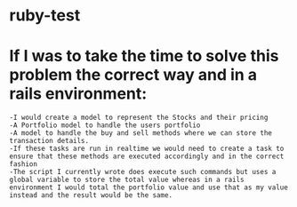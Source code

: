 # ruby-test

# If I was to take the time to solve this problem the correct way and in a rails environment:
	-I would create a model to represent the Stocks and their pricing 
	-A Portfolio model to handle the users portfolio 
	-A model to handle the buy and sell methods where we can store the transaction details.
	-If these tasks are run in realtime we would need to create a task to ensure that these methods are executed accordingly and in the correct fashion
	-The script I currently wrote does execute such commands but uses a global variable to store the total value whereas in a rails environment I would total the portfolio value and use that as my value instead and the result would be the same.

